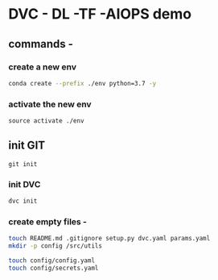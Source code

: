 # DVC - DL -TF -AIOPS demo

## commands -

### create a new env
```bash
conda create --prefix ./env python=3.7 -y
```

### activate the new env
```base
source activate ./env
```
## init GIT
```base
git init
```

### init DVC
```bash
dvc init
```

### create empty files -
```bash
touch README.md .gitignore setup.py dvc.yaml params.yaml
mkdir -p config /src/utils

touch config/config.yaml
touch config/secrets.yaml
```






